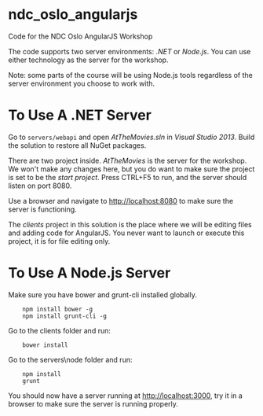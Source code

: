 ndc_oslo_angularjs
====================
Code for the NDC Oslo AngularJS Workshop

The code supports two server environments: *.NET* or *Node.js*. You can use either technology as the server for the workshop. 

Note: some parts of the course will be using Node.js tools regardless of the server environment you choose to work with.

To Use A .NET Server
====================

Go to `servers/webapi` and open *AtTheMovies.sln* in *Visual Studio 2013*. Build the solution to restore all
NuGet packages.

There are two project inside. *AtTheMovies* is the server for the workshop. We won't make any changes here, but you
do want to make sure the project is set to be the *start project*. Press CTRL+F5 to run, and the server should listen on port 8080.

Use a browser and navigate to [http://localhost:8080](http://localhost:8080) to make sure the server is functioning.

The *clients* project in this solution is the place where we will be editing files and adding code for AngularJS. You never want to launch or execute this project, it is for file editing only.

To Use A Node.js Server
====================
Make sure you have bower and grunt-cli installed globally.
````    
    npm install bower -g
    npm install grunt-cli -g
````

Go to the clients folder and run:
````
    bower install
````

Go to the servers\node folder and run:
````    
    npm install
    grunt
````   

You should now have a server running at [http://localhost:3000](http://localhost:3000), try it in a browser to make sure the server is running properly.
